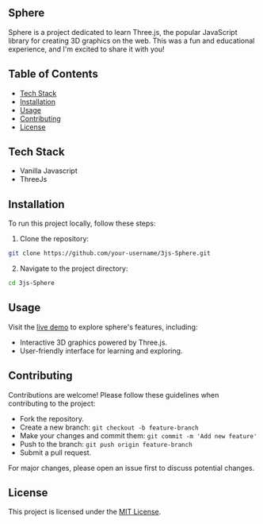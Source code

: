 
## Sphere

Sphere is a project dedicated to learn Three.js, the popular JavaScript library for creating 3D graphics on the web. This was a fun and educational experience, and I'm excited to share it with you!

## Table of Contents

- [Tech Stack](#tech-stack)
- [Installation](#installation)
- [Usage](#usage)
- [Contributing](#contributing)
- [License](#license)

## Tech Stack

- Vanilla Javascript
- ThreeJs

## Installation

To run this project locally, follow these steps:

1. Clone the repository:

```bash
git clone https://github.com/your-username/3js-Sphere.git
```

2. Navigate to the project directory:

```bash
cd 3js-Sphere
```


## Usage

Visit the [live demo]((https://3js-sphere-two.vercel.app/)) to explore sphere's features, including:

- Interactive 3D graphics powered by Three.js.
- User-friendly interface for learning and exploring.


## Contributing

Contributions are welcome! Please follow these guidelines when contributing to the project:

- Fork the repository.
- Create a new branch: `git checkout -b feature-branch`
- Make your changes and commit them: `git commit -m 'Add new feature'`
- Push to the branch: `git push origin feature-branch`
- Submit a pull request.

For major changes, please open an issue first to discuss potential changes.

## License

This project is licensed under the [MIT License](LICENSE).
```

